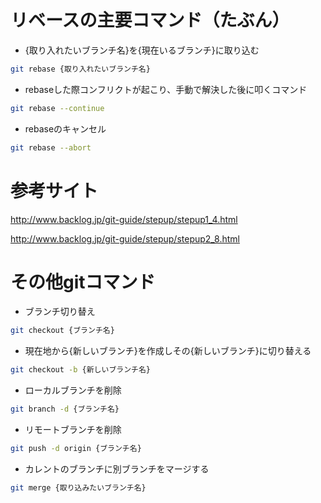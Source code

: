 # リベースの主要コマンド（たぶん）

- {取り入れたいブランチ名}を{現在いるブランチ}に取り込む
 ```bash 
 git rebase {取り入れたいブランチ名}
 ```

- rebaseした際コンフリクトが起こり、手動で解決した後に叩くコマンド
 ```bash
 git rebase --continue
 ```

- rebaseのキャンセル
 ```bash 
 git rebase --abort
 ```

# 参考サイト

http://www.backlog.jp/git-guide/stepup/stepup1_4.html

http://www.backlog.jp/git-guide/stepup/stepup2_8.html


# その他gitコマンド

- ブランチ切り替え
 ```bash
 git checkout {ブランチ名}
 ```

- 現在地から{新しいブランチ}を作成しその{新しいブランチ}に切り替える
 ```bash
 git checkout -b {新しいブランチ名}
 ```

- ローカルブランチを削除
 ```bash
 git branch -d {ブランチ名}
 ```

- リモートブランチを削除
 ```bash
 git push -d origin {ブランチ名}
 ```

- カレントのブランチに別ブランチをマージする
 ```bash
 git merge {取り込みたいブランチ名}
 ```
